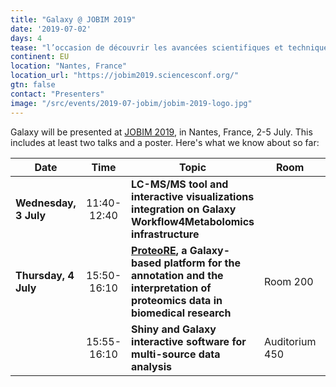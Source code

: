 ```yaml
---
title: "Galaxy @ JOBIM 2019"
date: '2019-07-02'
days: 4
tease: "l’occasion de découvrir les avancées scientifiques et techniques en analyse, comparaison et exploitation des données biologiques"
continent: EU
location: "Nantes, France"
location_url: "https://jobim2019.sciencesconf.org/"
gtn: false
contact: "Presenters"
image: "/src/events/2019-07-jobim/jobim-2019-logo.jpg"
---
```


Galaxy will be presented at [JOBIM 2019](https://jobim2019.sciencesconf.org/), in Nantes, France, 2-5 July. This includes at least two talks and a poster.  Here's what we know about so far:

| Date | Time | Topic | Room | Links | Contact |
| ---- | :----: | ---- | ---- | ---- | ---- |
| **Wednesday, 3 July** | 11:40-12:40  | **LC-MS/MS tool and interactive visualizations integration on Galaxy Workflow4Metabolomics infrastructure** | | | Julien Saint-Vanne |
| **Thursday, 4 July** |  15:50-16:10 | **[ProteoRE](http://www.proteore.org/), a Galaxy-based platform for the annotation and the interpretation of proteomics data in biomedical research** | Room 200 | | David Christiany |
| | 15:55-16:10 | **Shiny and Galaxy interactive software for multi-source data analysis** | Auditorium 450 | | Etienne Camenen |

